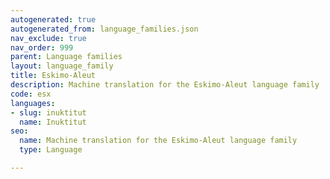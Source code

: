 ```yaml
---
autogenerated: true
autogenerated_from: language_families.json
nav_exclude: true
nav_order: 999
parent: Language families
layout: language_family
title: Eskimo-Aleut
description: Machine translation for the Eskimo-Aleut language family
code: esx
languages:
- slug: inuktitut
  name: Inuktitut
seo:
  name: Machine translation for the Eskimo-Aleut language family
  type: Language

---
```


